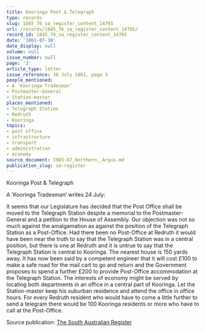 ```yaml
---
title: Kooringa Post & Telegraph
type: records
slug: 1845_76_sa_register_content_14765
url: /records/1845_76_sa_register_content_14765/
record_id: 1845_76_sa_register_content_14765
date: '1861-07-30'
date_display: null
volume: null
issue_number: null
page: '3'
article_type: letter
issue_reference: 30 July 1861, page 3
people_mentioned:
- A ‘Kooringa Tradesman’
- Postmaster-General
- Station-master
places_mentioned:
- Telegraph Station
- Redruth
- Kooringa
topics:
- post office
- infrastructure
- transport
- administration
- economy
source_document: 1985-87_Northern__Argus.md
publication_slug: sa-register
---
```


Kooringa Post & Telegraph

A ‘Kooringa Tradesman’ writes 24 July:

It seems that our Legislature has decided that the Post Office shall be moved to the Telegraph Station despite a memorial to the Postmaster-General and a petition to the House of Assembly.  Our objection was not so much against the amalgamation as against the position of the Telegraph Station as a Post-Office.  Had there been no Post-Office at Redruth it would have been near the truth to say that the Telegraph Station was in a central position, but there is one at Redruth and it is untrue to say that the Telegraph Station is central to Kooringa.  The nearest house is 150 yards away.  It has now been said by a competent engineer that it will cost £100 to make a safe road for the mail cart to go and return and the Government proposes to spend a further £200 to provide Post-Office accommodation at the Telegraph Station.  The interests of economy might be served by locating both departments in an office in a central part of Kooringa.  Let the Station-master keep his suburban residence and attend the office in office hours.  For every Redruth resident who would have to come a little further to send a telegram there would be 100 Kooringa residents or more who have to call at the Post-Office.

Source publication: [The South Australian Register](/publications/sa-register/)
